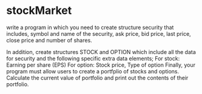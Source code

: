 stockMarket
===========
write a program in which you need to create structure security that includes, symbol and name of the security, ask price, bid price, last price, close price and number of shares.

In addition, create structures STOCK and OPTION which include all the data for security and the following specific extra data elements;
For stock: Earning per share (EPS)
For option: Stock price, Type of option
Finally, your program must allow users to create a portfplio of stocks and options. Calculate the current value of portfolio and print out the contents of their portfolio.

